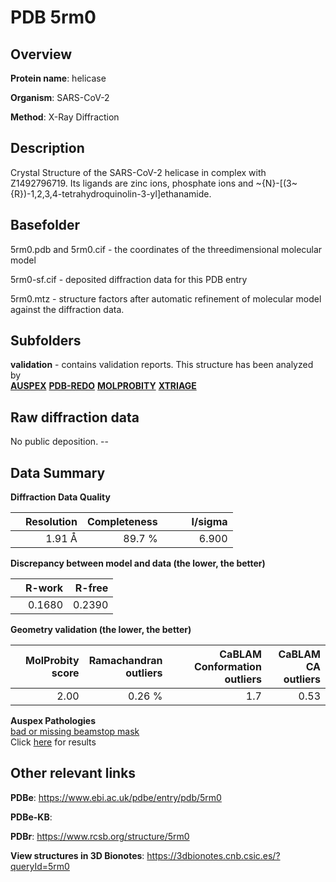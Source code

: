 # PDB 5rm0

## Overview

**Protein name**: helicase

**Organism**: SARS-CoV-2

**Method**: X-Ray Diffraction

## Description

Crystal Structure of the SARS-CoV-2 helicase in complex with Z1492796719. Its ligands are zinc ions, phosphate ions and ~{N}-[(3~{R})-1,2,3,4-tetrahydroquinolin-3-yl]ethanamide.

## Basefolder

5rm0.pdb and 5rm0.cif - the coordinates of the threedimensional molecular model

5rm0-sf.cif - deposited diffraction data for this PDB entry

5rm0.mtz - structure factors after automatic refinement of molecular model against the diffraction data.

## Subfolders





**validation** - contains validation reports. This structure has been analyzed by <br>[**AUSPEX**](https://github.com/thorn-lab/coronavirus_structural_task_force/tree/master/pdb/helicase/SARS-CoV-2/5rm0/validation/auspex) [**PDB-REDO**](https://github.com/thorn-lab/coronavirus_structural_task_force/tree/master/pdb/helicase/SARS-CoV-2/5rm0/validation/pdb-redo) [**MOLPROBITY**](https://github.com/thorn-lab/coronavirus_structural_task_force/tree/master/pdb/helicase/SARS-CoV-2/5rm0/validation/molprobity) [**XTRIAGE**](https://github.com/thorn-lab/coronavirus_structural_task_force/blob/master/pdb/helicase/SARS-CoV-2/5rm0/validation/Xtriage_output.log)   



## Raw diffraction data

No public deposition. --<br> 

## Data Summary
**Diffraction Data Quality**

|   | Resolution | Completeness| I/sigma |
|---|-------------:|----------------:|--------------:|
|   |1.91 Å|89.7  %|<img width=50/>6.900|

**Discrepancy between model and data (the lower, the better)**

|   | **R-work**| **R-free**   
|---|-------------:|----------------:|           
||  0.1680|  0.2390|

**Geometry validation (the lower, the better)**

|   |**MolProbity<br>score**| **Ramachandran<br>outliers** | **CaBLAM<br>Conformation outliers** | **CaBLAM<br>CA outliers** |
|---|-------------:|----------------:|----------------:|----------------:|
||  2.00|  0.26 %|1.7|0.53|

**Auspex Pathologies**<br> [bad or missing beamstop mask](https://www.auspex.de/pathol/#2)<br>Click [here](https://github.com/thorn-lab/coronavirus_structural_task_force/blob/master/pdb/helicase/SARS-CoV-2/5rm0/validation/auspex/5rm0_auspex_comments.txt)  for results

 



## Other relevant links 
**PDBe**:  https://www.ebi.ac.uk/pdbe/entry/pdb/5rm0

**PDBe-KB**:  
 
**PDBr**: https://www.rcsb.org/structure/5rm0 

**View structures in 3D Bionotes**: https://3dbionotes.cnb.csic.es/?queryId=5rm0

